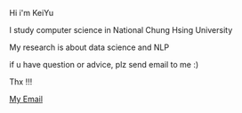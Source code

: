 Hi i'm KeiYu

I study computer science in National Chung Hsing University

My research is about data science and NLP

if u have question or advice, plz send email to me :)

Thx !!!

<a href="mailto:iove22@hotmail.com">My Email</a>
